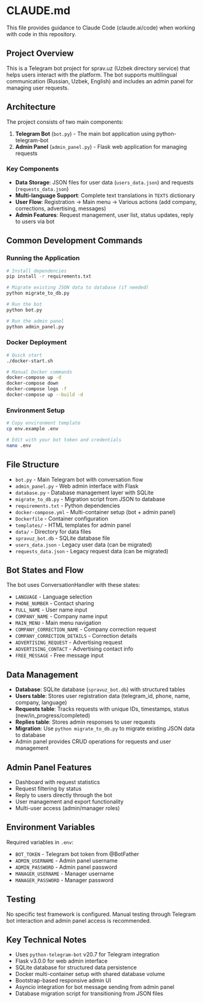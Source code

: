 # CLAUDE.md

This file provides guidance to Claude Code (claude.ai/code) when working with code in this repository.

## Project Overview

This is a Telegram bot project for sprav.uz (Uzbek directory service) that helps users interact with the platform. The bot supports multilingual communication (Russian, Uzbek, English) and includes an admin panel for managing user requests.

## Architecture

The project consists of two main components:

1. **Telegram Bot** (`bot.py`) - The main bot application using python-telegram-bot
2. **Admin Panel** (`admin_panel.py`) - Flask web application for managing requests

### Key Components

- **Data Storage**: JSON files for user data (`users_data.json`) and requests (`requests_data.json`)
- **Multi-language Support**: Complete text translations in `TEXTS` dictionary
- **User Flow**: Registration → Main menu → Various actions (add company, corrections, advertising, messages)
- **Admin Features**: Request management, user list, status updates, reply to users via bot

## Common Development Commands

### Running the Application

```bash
# Install dependencies
pip install -r requirements.txt

# Migrate existing JSON data to database (if needed)
python migrate_to_db.py

# Run the bot
python bot.py

# Run the admin panel
python admin_panel.py
```

### Docker Deployment

```bash
# Quick start
./docker-start.sh

# Manual Docker commands
docker-compose up -d
docker-compose down
docker-compose logs -f
docker-compose up --build -d
```

### Environment Setup

```bash
# Copy environment template
cp env.example .env

# Edit with your bot token and credentials
nano .env
```

## File Structure

- `bot.py` - Main Telegram bot with conversation flow
- `admin_panel.py` - Web admin interface with Flask
- `database.py` - Database management layer with SQLite
- `migrate_to_db.py` - Migration script from JSON to database
- `requirements.txt` - Python dependencies
- `docker-compose.yml` - Multi-container setup (bot + admin panel)
- `Dockerfile` - Container configuration
- `templates/` - HTML templates for admin panel
- `data/` - Directory for data files
- `spravuz_bot.db` - SQLite database file
- `users_data.json` - Legacy user data (can be migrated)
- `requests_data.json` - Legacy request data (can be migrated)

## Bot States and Flow

The bot uses ConversationHandler with these states:
- `LANGUAGE` - Language selection
- `PHONE_NUMBER` - Contact sharing
- `FULL_NAME` - User name input
- `COMPANY_NAME` - Company name input
- `MAIN_MENU` - Main menu navigation
- `COMPANY_CORRECTION_NAME` - Company correction request
- `COMPANY_CORRECTION_DETAILS` - Correction details
- `ADVERTISING_REQUEST` - Advertising request
- `ADVERTISING_CONTACT` - Advertising contact info
- `FREE_MESSAGE` - Free message input

## Data Management

- **Database**: SQLite database (`spravuz_bot.db`) with structured tables
- **Users table**: Stores user registration data (telegram_id, phone, name, company, language)
- **Requests table**: Tracks requests with unique IDs, timestamps, status (new/in_progress/completed)
- **Replies table**: Stores admin responses to user requests
- **Migration**: Use `python migrate_to_db.py` to migrate existing JSON data to database
- Admin panel provides CRUD operations for requests and user management

## Admin Panel Features

- Dashboard with request statistics
- Request filtering by status
- Reply to users directly through the bot
- User management and export functionality
- Multi-user access (admin/manager roles)

## Environment Variables

Required variables in `.env`:
- `BOT_TOKEN` - Telegram bot token from @BotFather
- `ADMIN_USERNAME` - Admin panel username
- `ADMIN_PASSWORD` - Admin panel password  
- `MANAGER_USERNAME` - Manager username
- `MANAGER_PASSWORD` - Manager password

## Testing

No specific test framework is configured. Manual testing through Telegram bot interaction and admin panel access is recommended.

## Key Technical Notes

- Uses `python-telegram-bot` v20.7 for Telegram integration
- Flask v3.0.0 for web admin interface
- SQLite database for structured data persistence
- Docker multi-container setup with shared database volume
- Bootstrap-based responsive admin UI
- Asyncio integration for bot message sending from admin panel
- Database migration script for transitioning from JSON files